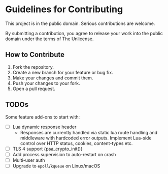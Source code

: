 # Guidelines for Contributing

This project is in the public domain. Serious contributions are welcome.

By submitting a contribution, you agree to release your work into the public domain under the terms of The Unlicense.

## How to Contribute

1.  Fork the repository.
2.  Create a new branch for your feature or bug fix.
3.  Make your changes and commit them.
4.  Push your changes to your fork.
5.  Open a pull request.

## TODOs

Some feature add-ons to start with:

- [ ] Lua dynamic response header
  * Responses are currently handled via static lua route handling and middleware with hardcoded error outputs. Implement Lua-side control over HTTP status, cookies, content-types etc.
- [ ] TLS 4 support {psa_crypto_init()}
- [ ] Add process supervision to auto-restart on crash
- [ ] Multi-user auth
- [ ] Upgrade to `epoll`/`kqueue` on Linux/macOS
